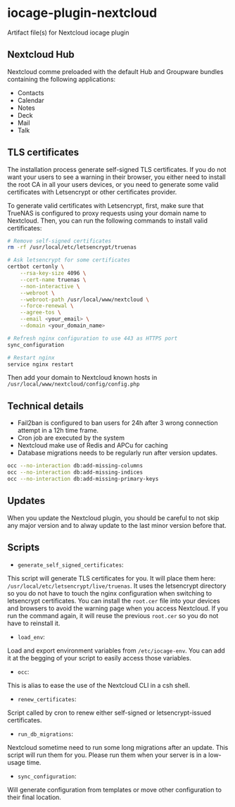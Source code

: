 # iocage-plugin-nextcloud

Artifact file(s) for Nextcloud iocage plugin

## Nextcloud Hub

Nextcloud comme preloaded with the default Hub and Groupware bundles containing the following applications:

- Contacts
- Calendar
- Notes
- Deck
- Mail
- Talk

## TLS certificates

The installation process generate self-signed TLS certificates. If you do not want your users to see a warning in their browser, you either need to install the root CA in all your users devices, or you need to generate some valid certificates with Letsencrypt or other certificates provider.

To generate valid certificates with Letsencrypt, first, make sure that TrueNAS is configured to proxy requests using your domain name to Nextcloud. Then, you can run the following commands to install valid certificates:

```bash
# Remove self-signed certificates
rm -rf /usr/local/etc/letsencrypt/truenas

# Ask letsencrypt for some certificates
certbot certonly \
    --rsa-key-size 4096 \
    --cert-name truenas \
    --non-interactive \
    --webroot \
    --webroot-path /usr/local/www/nextcloud \
    --force-renewal \
    --agree-tos \
    --email <your_email> \
    --domain <your_domain_name>

# Refresh nginx configuration to use 443 as HTTPS port
sync_configuration

# Restart nginx
service nginx restart
```

Then add your domain to Nextcloud known hosts in `/usr/local/www/nextcloud/config/config.php`

## Technical details

- Fail2ban is configured to ban users for 24h after 3 wrong connection attempt in a 12h time frame.
- Cron job are executed by the system
- Nextcloud make use of Redis and APCu for caching
- Database migrations needs to be regularly run after version updates.

```bash
occ --no-interaction db:add-missing-columns
occ --no-interaction db:add-missing-indices
occ --no-interaction db:add-missing-primary-keys
```

## Updates

When you update the Nextcloud plugin, you should be careful to not skip any major version and to alway update to the last minor version before that.


## Scripts

- `generate_self_signed_certificates`:

This script will generate TLS certificates for you. It will place them here: `/usr/local/etc/letsencrypt/live/truenas`. It uses the letsencrypt directory so you do not have to touch the nginx configuration when switching to letsencrypt certificates. You can install the `root.cer` file into your devices and browsers to avoid the warning page when you access Nextcloud. If you run the command again, it will reuse the previous `root.cer` so you do not have to reinstall it.

- `load_env`:

Load and export environment variables from `/etc/iocage-env`. You can add it at the begging of your script to easily access those variables.

- `occ`:

This is alias to ease the use of the Nextcloud CLI in a csh shell.

- `renew_certificates`:

Script called by cron to renew either self-signed or letsencrypt-issued certificates.

- `run_db_migrations`:

Nextcloud sometime need to run some long migrations after an update. This script will run them for you. Please run them when your server is in a low-usage time.

- `sync_configuration`:

Will generate configuration from templates or move other configuration to their final location.